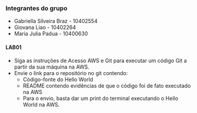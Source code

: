 ### Integrantes do grupo
- Gabriella Silveira Braz - 10402554
- Giovana Liao - 10402264
- Maria Julia Padua - 10400630

#### LAB01
- Siga as instruções de Acesso AWS e Git para executar um código Git a partir da sua máquina na AWS.
- Envie o link para o repositório no git contendo:
  - Código-fonte do Hello World
  - README contendo evidências de que o código foi de fato executado na AWS
  - Para o envio, basta dar um print do terminal executando o Hello World na AWS.
